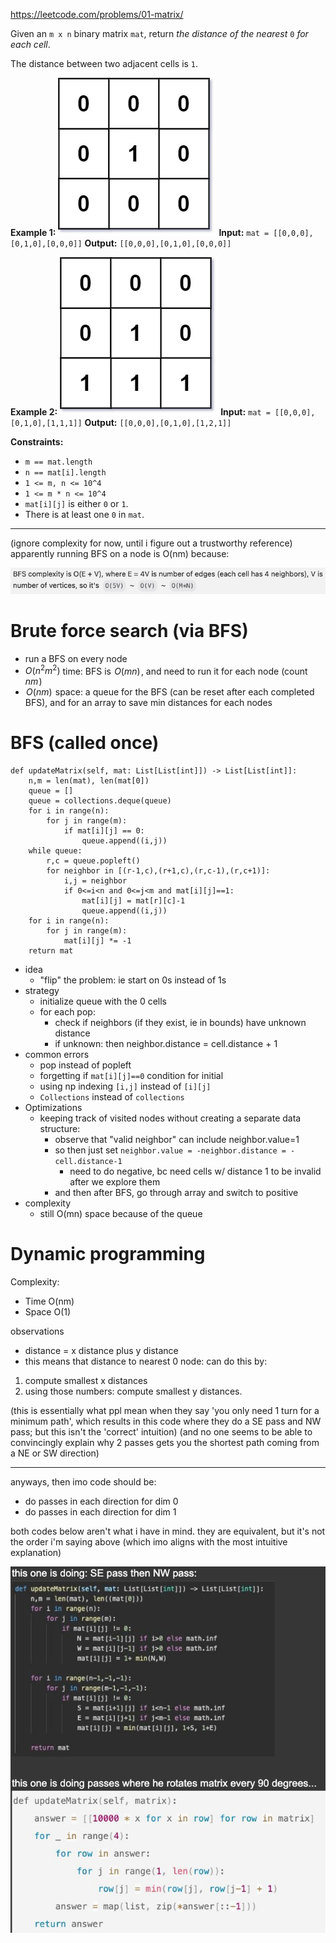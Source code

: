https://leetcode.com/problems/01-matrix/

Given an `m x n` binary matrix `mat`, return _the distance of the nearest_ `0` _for each cell_.

The distance between two adjacent cells is `1`.

**Example 1:**
![](../!assets/attachments/Pasted%20image%2020240224223053.png)
**Input:** `mat = [[0,0,0],[0,1,0],[0,0,0]]`
**Output:** `[[0,0,0],[0,1,0],[0,0,0]]`

**Example 2:**
![](../!assets/attachments/Pasted%20image%2020240224223102.png)
**Input:** `mat = [[0,0,0],[0,1,0],[1,1,1]]`
**Output:** `[[0,0,0],[0,1,0],[1,2,1]]`

**Constraints:**
- `m == mat.length`
- `n == mat[i].length`
- `1 <= m, n <= 10^4`
- `1 <= m * n <= 10^4`
- `mat[i][j]` is either `0` or `1`.
- There is at least one `0` in `mat`.

---


(ignore complexity for now, until i figure out a trustworthy reference)
apparently running BFS on a node is O(nm) because:

![](../!assets/attachments/Pasted%20image%2020240224223201.png)



# Brute force search (via BFS)
- run a BFS on every node
- $O(n^2 m^2)$ time: BFS is  $O(mn)$ , and need to run it for each node (count  $nm$ )
-  $O(nm)$  space: a queue for the BFS (can be reset after each completed BFS), and for an array to save min distances for each nodes

# BFS (called once)
```
def updateMatrix(self, mat: List[List[int]]) -> List[List[int]]:
    n,m = len(mat), len(mat[0])
    queue = []
    queue = collections.deque(queue)
    for i in range(n):
        for j in range(m):
            if mat[i][j] == 0:
                queue.append((i,j))
    while queue:
        r,c = queue.popleft()
        for neighbor in [(r-1,c),(r+1,c),(r,c-1),(r,c+1)]:
            i,j = neighbor
            if 0<=i<n and 0<=j<m and mat[i][j]==1:
                mat[i][j] = mat[r][c]-1
                queue.append((i,j))
    for i in range(n):
        for j in range(m):
            mat[i][j] *= -1
    return mat
```
- idea
	- "flip" the problem: ie start on 0s instead of 1s
- strategy
	- initialize queue with the 0 cells
	- for each pop:
		- check if neighbors (if they exist, ie in bounds) have unknown distance
		- if unknown: then neighbor.distance = cell.distance + 1
- common errors
	- pop instead of popleft
	- forgetting if `mat[i][j]==0` condition for initial
	- using np indexing `[i,j]` instead of `[i][j]`
	- `Collections` instead of `collections`
- Optimizations
	- keeping track of visited nodes without creating a separate data structure:
		- observe that "valid neighbor" can include neighbor.value=1
		- so then just set `neighbor.value = -neighbor.distance = -cell.distance-1`
			- need to do negative, bc need cells w/ distance 1 to be invalid after we explore them
		- and then after BFS, go through array and switch to positive
- complexity
	- still O(mn) space because of the queue


# Dynamic programming
Complexity:
- Time O(nm)
- Space O(1)

observations
- distance = x distance plus y distance
- this means that distance to nearest 0 node: can do this by:
1. compute smallest x distances
2. using those numbers: compute smallest y distances.


(this is essentially what ppl mean when they say 'you only need 1 turn for a minimum path',
which results in this code where they do a SE pass and  NW pass;
but this isn't the 'correct' intuition)
(and no one seems to be able to convincingly explain why 2 passes gets you the shortest path coming from a NE or SW direction) 

---

anyways, then imo code should be:
- do passes in each direction for dim 0
- do passes in each direction for dim 1

both codes below aren't what i have in mind.
they are equivalent, but it's not the order i'm saying above (which imo aligns with the most intuitive explanation)

![](../!assets/attachments/Pasted%20image%2020240224223559.png)